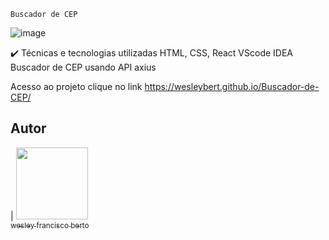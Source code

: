     Buscador de CEP
    
    
 ![image](https://user-images.githubusercontent.com/90710910/179835556-58561b72-21cf-41d9-9d05-54d29406f970.png)





✔️ Técnicas e tecnologias utilizadas
HTML, CSS, React
VScode IDEA
Buscador de CEP usando API axius


 Acesso ao projeto clique no link https://wesleybert.github.io/Buscador-de-CEP/


## Autor

| [<img src="(https://avatars.githubusercontent.com/u/90710910?s=400&u=ee82e60696bb554c7a1fff0da2368c2dcda54786&v=4)" width=115><br><sub> wesley francisco berto  </sub>](https://github.com/WesleyBert) 
